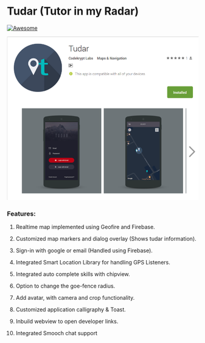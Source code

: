 # Tudar (Tutor in my Radar)
[![Awesome](https://cdn.rawgit.com/sindresorhus/awesome/d7305f38d29fed78fa85652e3a63e154dd8e8829/media/badge.svg)](https://github.com/arjunsk/ninja_tutors)

![Screenshot ](/img.png)

### Features:
1. Realtime map implemented using Geofire and Firebase.

2. Customized map markers and dialog overlay (Shows tudar information).

3. Sign-in with google or email (Handled using Firebase).

4. Integrated Smart Location Library for handling GPS Listeners.

5. Integrated auto complete skills with chipview.

6. Option to change the goe-fence radius.

7. Add avatar, with camera and crop functionality.

8. Customized application calligraphy & Toast.

9. Inbuild webview to open developer links.

10. Integrated Smooch chat support

